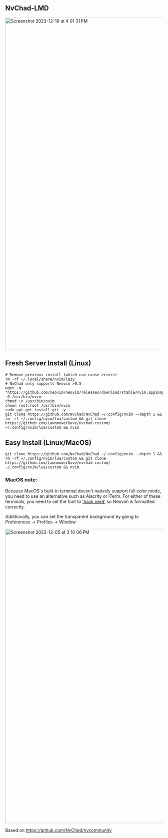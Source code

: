 ## NvChad-LMD

<img width="1062" alt="Screenshot 2023-12-19 at 4 01 31 PM" src="https://github.com/LawnmowerDave/nvchad-custom/assets/19471665/0110b81e-13ab-4fc2-b6f7-674230a541c7">

## Fresh Server Install (Linux)
```
# Remove previous install (which can cause errors)
rm -rf ~/.local/share/nvim/lazy
# NvChad only supports Neovim >0.5
wget -q "https://github.com/neovim/neovim/releases/download/stable/nvim.appimage" -O /usr/bin/nvim
chmod +x /usr/bin/nvim
chown root:root /usr/bin/nvim
sudo apt-get install git -y
git clone https://github.com/NvChad/NvChad ~/.config/nvim --depth 1 && rm -rf ~/.config/nvim/lua/custom && git clone https://github.com/LawnmowerDave/nvchad-custom/ ~/.config/nvim/lua/custom && nvim
```

## Easy Install (Linux/MacOS)

```
git clone https://github.com/NvChad/NvChad ~/.config/nvim --depth 1 && rm -rf ~/.config/nvim/lua/custom && git clone https://github.com/LawnmowerDave/nvchad-custom/ ~/.config/nvim/lua/custom && nvim
```

### MacOS note:
Because MacOS's built-in terminal doesn't natively support full color mode, you need to use an alternative such as Alacrity or iTerm. For either of these terminals, you need to set the font to ['hack nerd'](https://www.nerdfonts.com/font-downloads) so Neovim is formatted correctly.

Additionally, you can set the transparent background by going to Preferences -> Profiles -> Window

<img width="940" alt="Screenshot 2023-12-05 at 3 10 06 PM" src="https://github.com/LawnmowerDave/nvchad-custom/assets/19471665/b29c3ad8-41ea-481a-b7ae-65090a1fa41d">

Based on https://github.com/NvChad/nvcommunity
